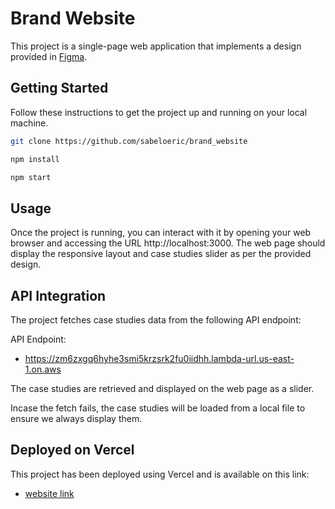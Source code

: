 # Brand Website

This project is a single-page web application that implements a design provided in [Figma](https://www.figma.com/file/Am0lCt8ic0YRfLflLq8Klb/Bulma-CSS-UI-Kit---Front-end-Test?type=design&node-id=305-12037&mode=design&t=agqSeL7vmFweNj1q-0).

## Getting Started

Follow these instructions to get the project up and running on your local machine.

```bash
git clone https://github.com/sabeloeric/brand_website
```

```bash
npm install
```

```bash
npm start
```

## Usage

Once the project is running, you can interact with it by opening your web browser and accessing the URL http://localhost:3000. The web page should display the responsive layout and case studies slider as per the provided design.

## API Integration
The project fetches case studies data from the following API endpoint:

API Endpoint: 
- https://zm6zxgq6hyhe3smi5krzsrk2fu0iidhh.lambda-url.us-east-1.on.aws

The case studies are retrieved and displayed on the web page as a slider.

Incase the fetch fails, the case studies will be loaded from a local file to ensure we always display them.


## Deployed on Vercel

This project has been deployed using Vercel and is available on this link:

- [website link](brand-website-three.vercel.app)